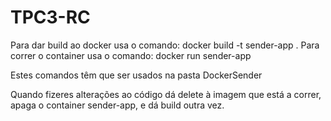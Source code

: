 # TPC3-RC

Para dar build ao docker usa o comando: docker build -t sender-app .
Para correr o container usa o comando: docker run sender-app

Estes comandos têm que ser usados na pasta DockerSender


Quando fizeres alterações ao código dá delete à imagem que está a correr, apaga o container sender-app, e dá build outra vez.
